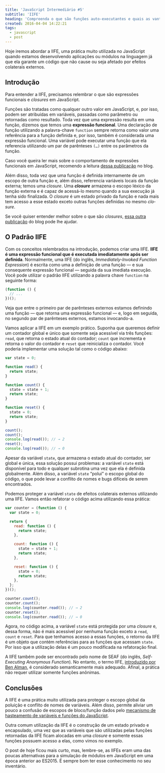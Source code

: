 ```yaml
---
title: 'JavaScript Intermediário #5'
subtitle: 'IIFE'
heading: 'Compreenda o que são funções auto-executantes e quais as vantagens de utilizá-las em seu código'
created: 2016-04-04 14:22:21
tags:
  - javascript
  - post
---
```


Hoje iremos abordar a IIFE, uma prática muito utilizada no JavaScript quando
estamos desenvolvendo aplicações ou módulos na linguagem já que ela garante um
código que não cause ou seja afetado por efeitos colaterais externos.

## Introdução

Para entender a IIFE, precisamos relembrar o que são expressões funcionais e <i
lang="en">closures</i> em JavaScript.

Funções são tratadas como qualquer outro valor em JavaScript, e, por isso, podem
ser atribuídas em variáveis, passadas como parâmetro ou retornadas como
resultado. Toda vez que uma expressão resulta em uma função, dizemos que temos
uma **expressão funcional**. Uma declaração de função utilizando a palavra-chave
`function` sempre retorna como valor uma referência para a função definida e,
por isso, também é considerada uma expressão funcional. Uma variável pode
executar uma função que ela referencia utilizando um par de parênteses `(…)`
entre os parâmetros da função.

<aside> <p> Caso você queira ler mais sobre o comportamento de expressões
funcionais em JavaScript, recomendo a leitura <a
href="https://maxroecker.github.io/blog/javascript-basico-6/">dessa
publicação</a> no blog. </p> </aside>

Além disso, toda vez que uma função é definida internamente de um escopo de
outra função e, além disso, referencia variáveis locais da função externa; temos
uma <i lang="en">closure</i>. Uma <strong><i lang="en">closure</i></strong>
armazena o escopo léxico da função externa e é capaz de acessá-lo mesmo quando a
sua execução já tenha sido finalizada. O <i lang="en">closure</i> é um estado
privado da função e nada mais tem acesso a esse estado exceto outras funções
definidas no mesmo <i lang="en">closure</i>.

<aside> <p> Se você quiser entender melhor sobre o que são <i
lang="en">closures</i>, <a
href="https://maxroecker.github.io/blog/javascript-intermediario-2/">essa outra
publicação</a> do blog pode lhe ajudar. </p> </aside>

## O Padrão IIFE

Com os conceitos relembrados na introdução, podemos criar uma IIFE. **IIFE é uma
expressão funcional que é executada imediatamente após ser definida**.
Normalmente, uma IIFE (do inglês, <i lang="en">Immediately-Invoked Function
Expression</i>) é escrita como uma a definição de uma função — e sua consequente
expressão funcional — seguida da sua imediata execução. Você pode utilizar o
padrão IIFE utilizando a palavra chave `function` na seguinte forma:

```js
(function () {
  // ...
})();
```

Veja que entre o primeiro par de parênteses externos estamos definindo uma
função — que retorna uma expressão funcional — e, logo em seguida, no segundo
par de parênteses externos, estamos invocando-a.

Vamos aplicar a IIFE em um exemplo prático. Suponha que queremos definir um
contador global e único que somente seja acessível via três funções: `read`, que
retorna o estado atual do contador; `count` que incrementa e retorna o valor do
contador e `reset` que reinicializa o contador. Você poderia implementar uma
solução tal como o código abaixo:

```js
var state = 0;

function read() {
  return state;
}

function count() {
  state = state + 1;
  return state;
}

function reset() {
  state = 0;
  return state;
}

count();
count();
console.log(read()); // → 2
reset();
console.log(read()); // → 0
```

Apesar da variável `state`, que armazena o estado atual do contador, ser global
e única, essa solução possui problemas: a variável `state` está disponível para
todo e qualquer subrotina uma vez que ela é definida globalmente. Além disso, a
variável `state` “polui” o escopo global do código, o que pode levar a conflito
de nomes e bugs difíceis de serem encontrados.

Podemos proteger a variável `state` de efeitos colaterais externos utilizando
uma IIFE. Vamos então refatorar o código acima utilizando essa prática:

```js
var counter = (function () {
  var state = 0;

  return {
    read: function () {
      return state;
    },

    count: function () {
      state = state + 1;
      return state;
    },

    reset: function () {
      state = 0;
      return state;
    },
  };
})();

counter.count();
counter.count();
console.log(counter.read()); // → 2
counter.reset();
console.log(counter.read()); // → 0
```

Agora, no código acima, a variável `state` está protegida por uma <i
lang="en">closure</i> e, dessa forma, não é mais acessível por nenhuma função
exceto a `read`, `count` e `reset`. Para que tenhamos acesso a essas funções, o
retorno da IIFE é um objeto que contém referências para as funções que acessam
`state`. Por isso que a utilização delas é um pouco modificada na refatoração
final.

<aside> <p> A IIFE também pode ser encontrado pelo nome de SEAF (do inglês, <i
lang="en">Self-Executing Anonymous Function</i>). No entanto, o termo IIFE, <a
href="http://benalman.com/news/2010/11/immediately-invoked-function-expression/#iife">introduzido
por Ben Alman</a>, é considerado semanticamente mais adequado. Afinal, a prática
não requer utilizar somente funções anônimas. </p> </aside>

## Conclusões

A IIFE é uma prática muito utilizada para proteger o escopo global da poluição e
conflito de nomes de variáveis. Além disso, permite aliviar um pouco a confusão
de escopos de bloco/função dados pelo
[mecanismo de hasteamento de variáveis e funções do JavaScript](http://maxroecker.github.io/blog/javascript-intermediario-4/).

Outra comum utilização da IIFE é o construção de um estado privado e
encapsulado, uma vez que as variáveis que são utilizadas pelas funções
retornadas da IIFE ficam alocadas em uma <i lang="en">closure</i> e somente
essas funções possuem acesso a elas, como vimos no exemplo.

O post de hoje ficou mais curto, mas, lembre-se, as IIFEs eram uma das poucas
alternativas para a simulação de módulos em JavaScript em uma época anterior ao
ES2015. É sempre bom ter esse conhecimento no seu inventário.
